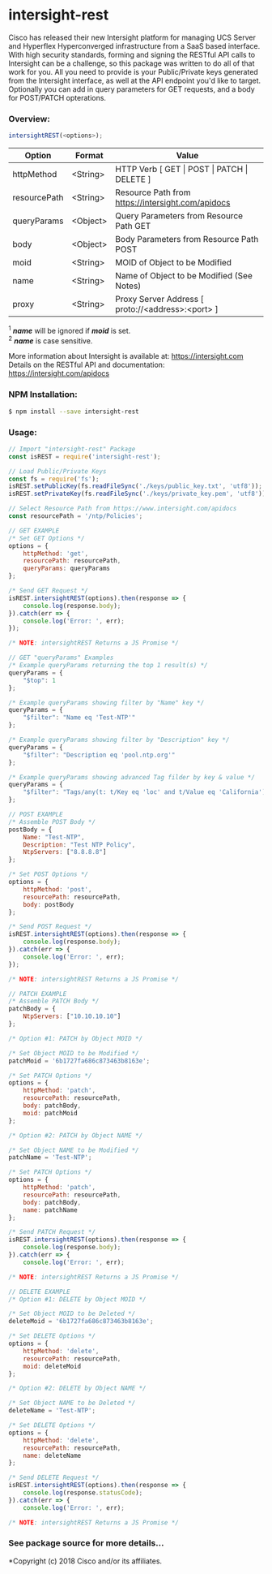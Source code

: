 # intersight-rest

Cisco has released their new Intersight platform for managing UCS Server and Hyperflex Hyperconverged infrastructure from a SaaS based interface. With high security standards, forming and signing the RESTful API calls to Intersight can be a challenge, so this package was written to do all of that work for you. All you need to provide is your Public/Private keys generated from the Intersight interface, as well at the API endpoint you'd like to target. Optionally you can add in query parameters for GET requests, and a body for POST/PATCH opterations.  

### **Overview:**
```js
intersightREST(<options>);
```

| Option | Format | Value |
| ------ | ------ | ------ |
| httpMethod | &lt;String&gt; | HTTP Verb [ GET \| POST \| PATCH \| DELETE ] |
| resourcePath | &lt;String&gt; | Resource Path from https://intersight.com/apidocs |
| queryParams | &lt;Object&gt; | Query Parameters from Resource Path GET |
| body | &lt;Object&gt; | Body Parameters from Resource Path POST|
| moid | &lt;String&gt; | MOID of Object to be Modified |
| name | &lt;String&gt; | Name of Object to be Modified (See Notes) |
| proxy | &lt;String&gt; | Proxy Server Address [ proto://\<address\>:\<port\> ] |

<sup>1</sup> ***name*** will be ignored if ***moid*** is set.  
<sup>2</sup> ***name*** is case sensitive.  

More information about Intersight is available at: https://intersight.com  
Details on the RESTful API and documentation: https://intersight.com/apidocs  

### **NPM Installation:**

```sh
$ npm install --save intersight-rest
```

### **Usage:**

```js
// Import "intersight-rest" Package
const isREST = require('intersight-rest');

// Load Public/Private Keys
const fs = require('fs');
isREST.setPublicKey(fs.readFileSync('./keys/public_key.txt', 'utf8'));
isREST.setPrivateKey(fs.readFileSync('./keys/private_key.pem', 'utf8'));

// Select Resource Path from https://www.intersight.com/apidocs
const resourcePath = '/ntp/Policies';

// GET EXAMPLE
/* Set GET Options */
options = {
    httpMethod: 'get',
    resourcePath: resourcePath,
    queryParams: queryParams
};

/* Send GET Request */
isREST.intersightREST(options).then(response => {
    console.log(response.body);
}).catch(err => {
    console.log('Error: ', err);
});

/* NOTE: intersightREST Returns a JS Promise */

// GET "queryParams" Examples
/* Example queryParams returning the top 1 result(s) */
queryParams = {
    "$top": 1
};

/* Example queryParams showing filter by "Name" key */
queryParams = {
    "$filter": "Name eq 'Test-NTP'"
};

/* Example queryParams showing filter by "Description" key */
queryParams = {
    "$filter": "Description eq 'pool.ntp.org'"
};

/* Example queryParams showing advanced Tag filder by key & value */
queryParams = {
    "$filter": "Tags/any(t: t/Key eq 'loc' and t/Value eq 'California')"
};

// POST EXAMPLE
/* Assemble POST Body */
postBody = {
    Name: "Test-NTP",
    Description: "Test NTP Policy",
    NtpServers: ["8.8.8.8"]
};

/* Set POST Options */
options = {
    httpMethod: 'post',
    resourcePath: resourcePath,
    body: postBody
};

/* Send POST Request */
isREST.intersightREST(options).then(response => {
    console.log(response.body);
}).catch(err => {
    console.log('Error: ', err);
});

/* NOTE: intersightREST Returns a JS Promise */

// PATCH EXAMPLE
/* Assemble PATCH Body */
patchBody = {
    NtpServers: ["10.10.10.10"]
};

/* Option #1: PATCH by Object MOID */

/* Set Object MOID to be Modified */
patchMoid = '6b1727fa686c873463b8163e';

/* Set PATCH Options */
options = {
    httpMethod: 'patch',
    resourcePath: resourcePath,
    body: patchBody,
    moid: patchMoid
};

/* Option #2: PATCH by Object NAME */

/* Set Object NAME to be Modified */
patchName = 'Test-NTP';

/* Set PATCH Options */
options = {
    httpMethod: 'patch',
    resourcePath: resourcePath,
    body: patchBody,
    name: patchName
};

/* Send PATCH Request */
isREST.intersightREST(options).then(response => {
    console.log(response.body);
}).catch(err => {
    console.log('Error: ', err);

/* NOTE: intersightREST Returns a JS Promise */

// DELETE EXAMPLE
/* Option #1: DELETE by Object MOID */

/* Set Object MOID to be Deleted */
deleteMoid = '6b1727fa686c873463b8163e';

/* Set DELETE Options */
options = {
    httpMethod: 'delete',
    resourcePath: resourcePath,
    moid: deleteMoid
};

/* Option #2: DELETE by Object NAME */

/* Set Object NAME to be Deleted */
deleteName = 'Test-NTP';

/* Set DELETE Options */
options = {
    httpMethod: 'delete',
    resourcePath: resourcePath,
    name: deleteName
};

/* Send DELETE Request */
isREST.intersightREST(options).then(response => {
    console.log(response.statusCode);
}).catch(err => {
    console.log('Error: ', err);

/* NOTE: intersightREST Returns a JS Promise */
```

### See package source for more details...

*Copyright (c) 2018 Cisco and/or its affiliates.
